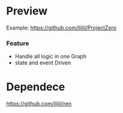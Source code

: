 # Preview

Example: https://github.com/liliil/ProjectZero

### Feature
- Handle all logic in one Graph
- state and event Driven

# Dependece
https://github.com/liliil/ren
